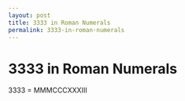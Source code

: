 ```yaml
---
layout: post
title: 3333 in Roman Numerals
permalink: 3333-in-roman-numerals
---
```


# 3333 in Roman Numerals

3333 = MMMCCCXXXIII
